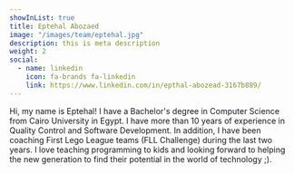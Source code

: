 ```yaml
---
showInList: true
title: Eptehal Abozaed
image: "/images/team/eptehal.jpg"
description: this is meta description
weight: 2
social:
  - name: linkedin
    icon: fa-brands fa-linkedin
    link: https://www.linkedin.com/in/epthal-abozead-3167b889/
---
```



Hi, my name is Eptehal!
I have a Bachelor's degree in Computer Science from Cairo University in Egypt. I have more than 10 years of experience in Quality Control and Software Development. In addition, I have been coaching First Lego League teams (FLL Challenge) during the last two years. I love teaching programming to kids and looking forward to helping the new generation to find their potential in the world of technology ;).
